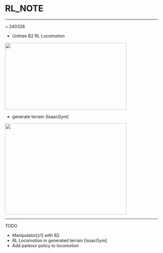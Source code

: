 # RL_NOTE

---
~ 240328
+ Unitree B2 RL Locomotion

<img src="https://github.com/rlawlsdn1130/RL_NOTE/assets/88181153/642881e8-058c-4d8d-8fe1-84afb4678a9c" width="400px" height="221px">

+ generate terrain [IsaacGym]

<img src="https://github.com/rlawlsdn1130/RL_NOTE/assets/88181153/9edb3527-d3b1-4659-a122-6e0a7a7ce3b8" width="400" height="300"/>

---
TODO
+ Manipulator[z1] with B2
+ RL Locomotion in generated terrain [IssacGym]
+ Add parkour policy to locomotion
